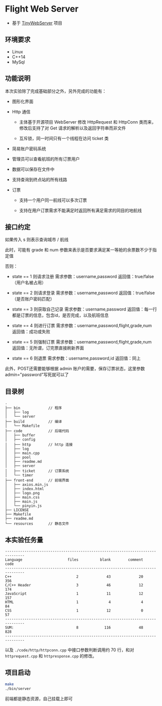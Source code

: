 # Flight Web Server

* 基于 [TinyWebServer](https://github.com/qinguoyi/TinyWebServer) 项目

## 环境要求
* Linux
* C++14
* MySql

## 功能说明

本次实验除了完成基础部分之外，另外完成的功能有：

- 图形化界面

- Http 通信

  - 主体基于开源项目 WebServer 修改 HttpRequest 和 HttpConn 类而来，修改后支持了对 Get 请求的解析以及返回字符串而非文件

  - 互斥锁，同一时间只有一个线程在访问 ticket 类

- 简易账户密码系统

- 管理员可以查看航班的所有订票用户

- 数据可以保存在文件中

- 支持查询到终点站的所有线路

- 订票

  - 支持一个用户同一航线可以多次订票

  - 支持在用户订票需求不能满足时返回所有满足需求的同目的地航线

## 接口约定

如果传入 s 则表示查询城市 / 航线

此时，可能有 grade 和 num 参数来表示是否要求满足某一等舱的余票数不少于指定值

否则：

- state == 1 则请求注册
    需求参数：username,password
    返回值：true/false （用户名被占用）

- state == 2 则请求登录
    需求参数：username,password
    返回值：true/false （是否账户密码匹配）

- state == 3 则获取自己记录
    需求参数：username,password
    返回值：每一行都是订票的信息，包含id，是否完成，以及航班信息

- state == 4 则进行订票
    需求参数：username,password,flight,grade,num
    返回值：成功或失败

- state == 5 则强制订票
    需求参数：username,password,flight,grade,num
    返回值：无所谓，订完票直接刷新界面

- state == 6 则退票
    需求参数：username,password,id
    返回值：同上

此外，POST还需要能够根据 admin 账户的需要，保存订票状态，这里参数admin="password"写死就可以了

## 目录树
```
.
├── bin             // 程序
│   ├── log
│   └── server
├── build           // 编译
│   └── Makefile
├── code            // 后端代码
│   ├── buffer
│   ├── config
│   ├── http        // http 连接
│   ├── log
│   ├── main.cpp
│   ├── pool
│   ├── readme.md
│   ├── server
│   ├── ticket      // 订票系统
│   └── timer
├── front-end       // 前端界面
│   ├── axios.min.js
│   ├── index.html
│   ├── logo.png
│   ├── main.css
│   ├── main.js
│   └── pinyin.js
├── LICENSE
├── Makefile
├── readme.md
└── resources       // 静态文件
```

## 本实验任务量

```
-------------------------------------------------------------------------------
Language                     files          blank        comment           code
-------------------------------------------------------------------------------
C++                              2             43             20            356
C/C++ Header                     3             46             12            174
JavaScript                       1             11             12            157
HTML                             1              4              4             84
CSS                              1             12              0             57
-------------------------------------------------------------------------------
SUM:                             8            116             48            828
-------------------------------------------------------------------------------
```

以及 `./code/http/httpconn.cpp` 中接口参数判断调用约 70 行，和对 `httprequest.cpp` 和 `httpresponse.cpp` 的修改。

## 项目启动

```bash
make
./bin/server
```

前端都是静态资源，自己挂载上即可
